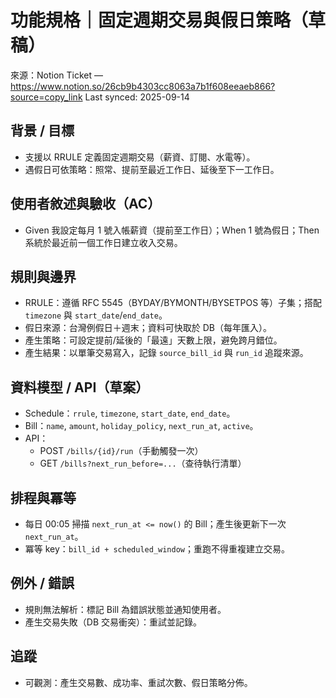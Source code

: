 # 功能規格｜固定週期交易與假日策略（草稿）

來源：Notion Ticket — https://www.notion.so/26cb9b4303cc8063a7b1f608eeaeb866?source=copy_link
Last synced: 2025-09-14

## 背景 / 目標
- 支援以 RRULE 定義固定週期交易（薪資、訂閱、水電等）。
- 遇假日可依策略：照常、提前至最近工作日、延後至下一工作日。

## 使用者敘述與驗收（AC）
- Given 我設定每月 1 號入帳薪資（提前至工作日）；When 1 號為假日；Then 系統於最近前一個工作日建立收入交易。

## 規則與邊界
- RRULE：遵循 RFC 5545（BYDAY/BYMONTH/BYSETPOS 等）子集；搭配 `timezone` 與 `start_date`/`end_date`。
- 假日來源：台灣例假日＋週末；資料可快取於 DB（每年匯入）。
- 產生策略：可設定提前/延後的「最遠」天數上限，避免跨月錯位。
- 產生結果：以單筆交易寫入，記錄 `source_bill_id` 與 `run_id` 追蹤來源。

## 資料模型 / API（草案）
- Schedule：`rrule`, `timezone`, `start_date`, `end_date`。
- Bill：`name`, `amount`, `holiday_policy`, `next_run_at`, `active`。
- API：
  - POST `/bills/{id}/run`（手動觸發一次）
  - GET `/bills?next_run_before=...`（查待執行清單）

## 排程與冪等
- 每日 00:05 掃描 `next_run_at <= now()` 的 Bill；產生後更新下一次 `next_run_at`。
- 冪等 key：`bill_id + scheduled_window`；重跑不得重複建立交易。

## 例外 / 錯誤
- 規則無法解析：標記 Bill 為錯誤狀態並通知使用者。
- 產生交易失敗（DB 交易衝突）：重試並記錄。

## 追蹤
- 可觀測：產生交易數、成功率、重試次數、假日策略分佈。
